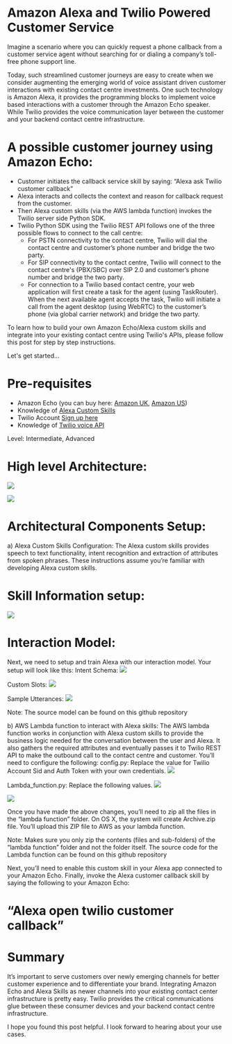 # Amazon Alexa and Twilio Powered Customer Service
Imagine a scenario where you can quickly request a phone callback from a customer service agent without searching for or dialing a company’s toll-free phone support line.

Today, such streamlined customer journeys are easy to create when we consider augmenting the emerging world of voice assistant driven customer interactions with existing contact centre investments.  One such technology is Amazon Alexa, it provides the programming blocks to implement voice based interactions with a customer through the Amazon Echo speaker.  While Twilio provides the voice communication layer between the customer and your backend contact centre infrastructure.

# A possible customer journey using Amazon Echo:
* Customer initiates the callback service skill by saying: “Alexa ask Twilio customer callback”
* Alexa interacts and collects the context and reason for callback request from the customer.
* Then Alexa custom skills (via the AWS lambda function) invokes the Twilio server side Python SDK.
* Twilio Python SDK using the Twilio REST API follows one of the three possible flows to connect to the call centre:
	* For PSTN connectivity to the contact centre, Twilio will dial the contact centre and customer’s phone number and bridge the two party.
	* For SIP connectivity to the contact centre, Twilio will connect to  the contact centre's (PBX/SBC) over SIP 2.0 and customer’s phone number and bridge the two party.
	* For connection to a Twilio based contact centre, your web application  will first create a task for the agent (using TaskRouter).  When the next available agent accepts the task, Twilio will initiate a call from the agent desktop (using WebRTC) to the customer’s phone (via global carrier network) and bridge the two party.

To learn how to build your own Amazon Echo/Alexa custom skills and integrate into your existing contact centre using Twilio's APIs, please follow this post for step by step instructions.

Let's get started... 

# Pre-requisites  
* Amazon Echo (you can buy here: [Amazon UK](https://www.amazon.co.uk/dp/B01GAGVIE4), [Amazon US](https://amzn.com/B00X4WHP5E))
* Knowledge of [Alexa Custom Skills](https://developer.amazon.com/edw/home.html#/skills/list)
* Twilio Account [Sign up here](https://www.twilio.com/try-twilio)
* Knowledge of [Twilio voice API](https://www.twilio.com/voice/api)

Level: Intermediate, Advanced

# High level Architecture:
![](Signal_London_2016_Building_A_Twilio_Powered_Contact_Center.001.jpeg)

![](Signal_London_2016_Building_A_Twilio_Powered_Contact_Center.001.jpeg)


# Architectural Components Setup:
  a) Alexa Custom Skills Configuration:
  The Alexa custom skills provides speech to text functionality, intent recognition and extraction of attributes from spoken phrases.  These instructions assume you’re familiar with developing Alexa custom skills. 

# Skill Information setup:
![](alexa_interaction_model_1.png)

# Interaction Model:
  Next, we need to setup and train Alexa with our interaction model.  Your setup will look like this:
Intent Schema:
![](alexa_interaction_model_2.png)

Custom Slots:
![](alexa_interaction_model_3.png)

Sample Utterances:
![](alexa_interaction_model_4.png)
	
Note: The source model can be found on this github repository 

b) AWS Lambda function to interact with Alexa skills: 
The AWS lambda function works in conjunction with Alexa custom skills to provide the business logic needed for the conversation between the user and Alexa.  It also gathers the required attributes and eventually passes it to Twilio REST API to make the outbound call to the contact centre and customer.
You’ll need to configure the following:
config.py: Replace the value for Twilio Account Sid and Auth Token with your own credentials.
![](config_setup.png)

Lambda_function.py: Replace the following values.
![](lambda_function_change_1.png)

![](lambda_function_change_2.png)

Once you have made the above changes, you’ll need to zip all the files in the “lambda function” folder.  On OS X, the system will create Archive.zip file.  You’ll upload this ZIP file to AWS as your lambda function.

Note: Makes sure you only zip the contents (files and sub-folders)  of the “lambda function” folder and not the folder itself.
The source code for the Lambda function can be found on this github repository 

Next, you’ll need to enable this custom skill in your Alexa app connected to your Amazon Echo.
Finally, invoke the Alexa customer callback skill by saying the following to your Amazon Echo:
# “Alexa open twilio customer callback”

# Summary
It’s important to serve customers over newly emerging channels for better customer experience and to differentiate your brand.  Integrating Amazon Echo and Alexa Skills as newer channels into your existing contact center infrastructure is pretty easy.  Twilio provides the critical communications glue between these consumer devices and your backend contact centre infrastructure.

I hope you found this post helpful.  I look forward to hearing about your use cases.
